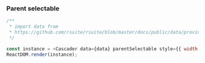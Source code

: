 ### Parent selectable

<!--start-code-->

```js
/**
 * import data from
 * https://github.com/rsuite/rsuite/blob/master/docs/public/data/province-simplified.json
 */

const instance = <Cascader data={data} parentSelectable style={{ width: 224 }} />;
ReactDOM.render(instance);
```

<!--end-code-->

